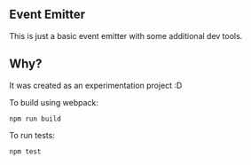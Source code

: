 ## Event Emitter

This is just a basic event emitter with some additional dev tools.

## Why?

It was created as an experimentation project :D


To build using webpack:

```
npm run build
```

To run tests:

```
npm test
```